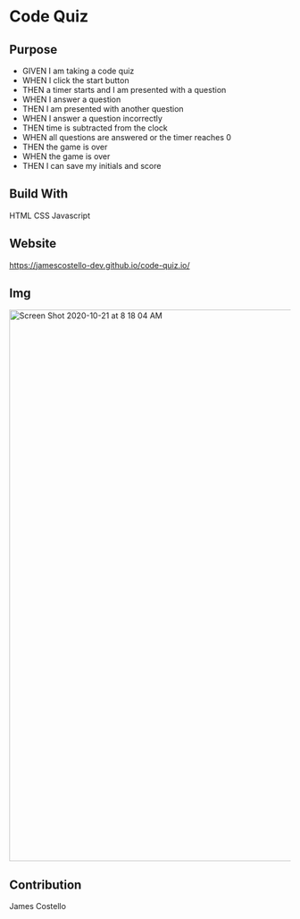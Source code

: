 # Code Quiz

## Purpose 
* GIVEN I am taking a code quiz
* WHEN I click the start button
* THEN a timer starts and I am presented with a question
* WHEN I answer a question
* THEN I am presented with another question
* WHEN I answer a question incorrectly
* THEN time is subtracted from the clock
* WHEN all questions are answered or the timer reaches 0
* THEN the game is over
* WHEN the game is over
* THEN I can save my initials and score

## Build With
HTML
CSS
Javascript

## Website
https://jamescostello-dev.github.io/code-quiz.io/

## Img
<img width="987" alt="Screen Shot 2020-10-21 at 8 18 04 AM" src="https://user-images.githubusercontent.com/28774706/96740916-269faf00-1376-11eb-9d43-e623d588a3ae.png">

## Contribution 
James Costello
